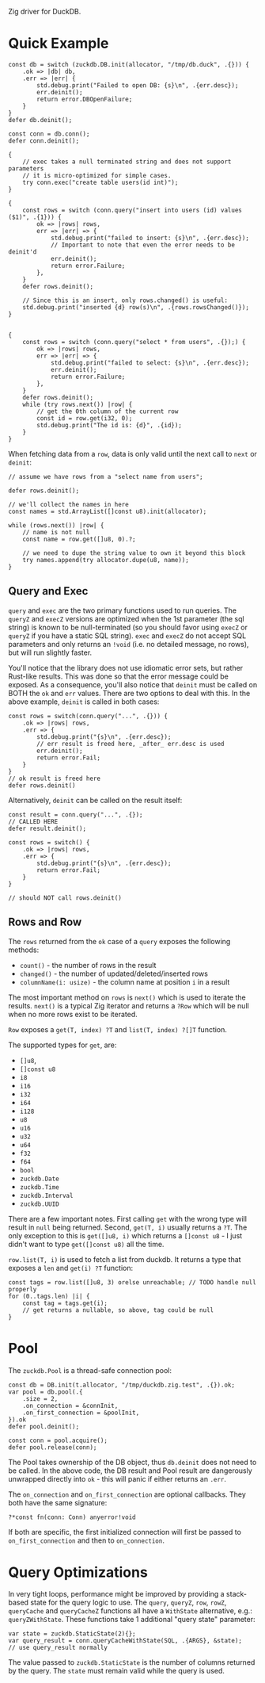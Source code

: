 Zig driver for DuckDB.

# Quick Example
```zig
const db = switch (zuckdb.DB.init(allocator, "/tmp/db.duck", .{})) {
    .ok => |db| db,
    .err => |err| {
        std.debug.print("Failed to open DB: {s}\n", .{err.desc});
        err.deinit();
        return error.DBOpenFailure;
    }
}
defer db.deinit();

const conn = db.conn();
defer conn.deinit();

{
    // exec takes a null terminated string and does not support parameters
    // it is micro-optimized for simple cases.
    try conn.exec("create table users(id int)");
}

{
    const rows = switch (conn.query("insert into users (id) values ($1)", .{1})) {
        ok => |rows| rows,
        err => |err| => {
            std.debug.print("failed to insert: {s}\n", .{err.desc});
            // Important to note that even the error needs to be deinit'd
            err.deinit();
            return error.Failure;
        },
    }
    defer rows.deinit();

    // Since this is an insert, only rows.changed() is useful:
    std.debug.print("inserted {d} row(s)\n", .{rows.rowsChanged()});
}


{
    const rows = switch (conn.query("select * from users", .{});) {
        ok => |rows| rows,
        err => |err| => {
            std.debug.print("failed to select: {s}\n", .{err.desc});
            err.deinit();
            return error.Failure;
        },
    }
    defer rows.deinit();
    while (try rows.next()) |row| {
        // get the 0th column of the current row
        const id = row.get(i32, 0);
        std.debug.print("The id is: {d}", .{id});
    }
}
```

When fetching data from a `row`, data is only valid until the next call to `next` or `deinit`:

```zig
// assume we have rows from a "select name from users";

defer rows.deinit();

// we'll collect the names in here
const names = std.ArrayList([]const u8).init(allocator);

while (rows.next()) |row| {
    // name is not null
    const name = row.get([]u8, 0).?; 

    // we need to dupe the string value to own it beyond this block
    try names.append(try allocator.dupe(u8, name));
}
```


## Query and Exec

`query` and `exec` are the two primary functions used to run queries. The `queryZ` and `execZ` versions are optimized when the 1st parameter (the sql string) is known to be null-terminated (so you should favor using `execZ` or `queryZ` if you have a static SQL string). `exec` and `execZ` do not accept SQL parameters and only returns an `!void` (i.e. no detailed message, no rows), but will run slightly faster.

You'll notice that the library does not use idiomatic error sets, but rather Rust-like results. This was done so that the error message could be exposed. As a consequence, you'll also notice that `deinit` must be called on BOTH the `ok` and `err` values. There are two options to deal with this. In the above example, `deinit` is called in both cases:

```zig
const rows = switch(conn.query("...", .{})) {
    .ok => |rows| rows,
    .err => {
        std.debug.print("{s}\n", .{err.desc});
        // err result is freed here, _after_ err.desc is used
        err.deinit();
        return error.Fail;
    }
}
// ok result is freed here
defer rows.deinit()
```

Alternatively, `deinit` can be called on the result itself:

```zig
const result = conn.query("...", .{});
// CALLED HERE
defer result.deinit();

const rows = switch() {
    .ok => |rows| rows,
    .err => {
        std.debug.print("{s}\n", .{err.desc});
        return error.Fail;
    }
}

// should NOT call rows.deinit()
```

## Rows and Row
The `rows` returned from the `ok` case of a `query` exposes the following methods:

* `count()` - the number of rows in the result
* `changed()` - the number of updated/deleted/inserted rows
* `columnName(i: usize)` - the column name at position `i` in a result

The most important method on `rows` is `next()` which is used to iterate the results. `next()` is a typical Zig iterator and returns a `?Row` which will be null when no more rows exist to be iterated.

`Row` exposes a `get(T, index) ?T` and `list(T, index) ?[]T` function.

The supported types for `get`, are:
* `[]u8`, 
* `[]const u8`
* `i8`
* `i16`
* `i32`
* `i64`
* `i128`
* `u8`
* `u16`
* `u32`
* `u64`
* `f32`
* `f64`
* `bool`
* `zuckdb.Date`
* `zuckdb.Time`
* `zuckdb.Interval`
* `zuckdb.UUID`

There are a few important notes. First calling `get` with the wrong type will result in `null` being returned. Second, `get(T, i)` usually returns a `?T`. The only exception to this is `get([]u8, i)` which returns a `[]const u8` - I just didn't want to type `get([]const u8)` all the time.

`row.list(T, i)` is used to fetch a list from duckdb. It returns a type that exposes a `len` and `get(i) ?T` function:


```zig
const tags = row.list([]u8, 3) orelse unreachable; // TODO handle null properly
for (0..tags.len) |i| {
    const tag = tags.get(i);
    // get returns a nullable, so above, tag could be null
}
```

# Pool
The `zuckdb.Pool` is a thread-safe connection pool:

```zig
const db = DB.init(t.allocator, "/tmp/duckdb.zig.test", .{}).ok;
var pool = db.pool(.{
    .size = 2,
    .on_connection = &connInit,
    .on_first_connection = &poolInit,
}).ok
defer pool.deinit();

const conn = pool.acquire();
defer pool.release(conn);
```

The Pool takes ownership of the DB object, thus `db.deinit` does not need to be called. In the above code, the DB result and Pool result are dangerously unwrapped directly into `ok` - this will panic if either returns an `.err`.

The `on_connection` and `on_first_connection` are optional callbacks. They both have the same signature:

```zig
?*const fn(conn: Conn) anyerror!void
```

If both are specific, the first initialized connection will first be passed to `on_first_connection` and then to `on_connection`.

# Query Optimizations
In very tight loops, performance might be improved by providing a stack-based state for the query logic to use. The `query`, `queryZ`, `row`, `rowZ`, `queryCache` and `queryCacheZ` functions all have a `WithState` alternative, e.g.: `queryZWithState`. These functions take 1 additional "query state" parameter:

```zig
var state = zuckdb.StaticState(2){};
var query_result = conn.queryCacheWithState(SQL, .{ARGS}, &state);
// use query_result normally
```

The value passed to `zuckdb.StaticState` is the number of columns returned by the query. The `state` must remain valid while the query is used.
